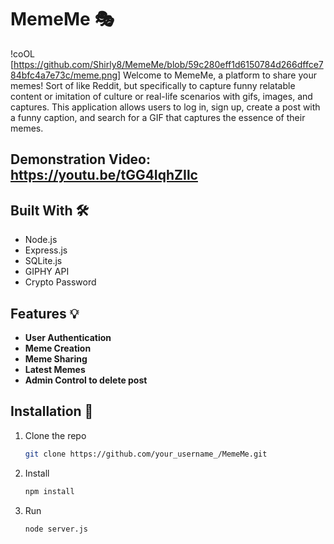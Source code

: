 # MemeMe 🎭 

!coOL [https://github.com/Shirly8/MemeMe/blob/59c280eff1d6150784d266dffce784bfc4a7e73c/meme.png]
Welcome to MemeMe, a platform to share your memes! Sort of like Reddit, but specifically to capture funny relatable content or imitation of culture or real-life scenarios with gifs, images, and captures.  This application allows users to log in, sign up, create a post with a funny caption, and search for a GIF that captures the essence of their memes.

## Demonstration Video: https://youtu.be/tGG4IqhZIlc

## Built With 🛠️
- Node.js
- Express.js
- SQLite.js
- GIPHY API
- Crypto Password

## Features 💡
- **User Authentication** 
- **Meme Creation**
- **Meme Sharing**
- **Latest Memes**
- **Admin Control to delete post**

## Installation 🚀
1. Clone the repo
   ```sh
   git clone https://github.com/your_username_/MemeMe.git
2. Install
   ```bash
   npm install
3. Run
    ```bash
    node server.js

